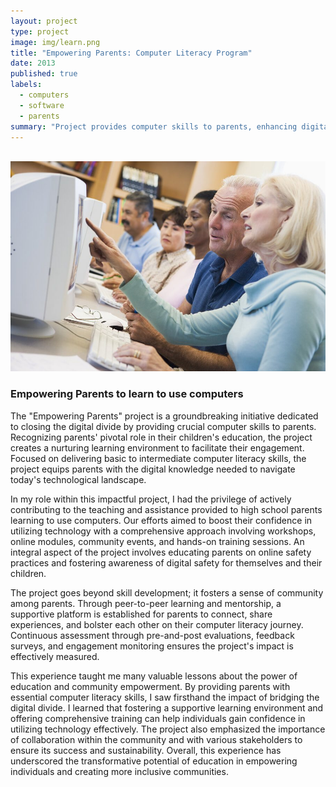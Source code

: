```yaml
---
layout: project
type: project
image: img/learn.png
title: "Empowering Parents: Computer Literacy Program"
date: 2013
published: true
labels:
  - computers
  - software
  - parents
summary: "Project provides computer skills to parents, enhancing digital skills, and online safety practices for parents."
---
```



<br />

<img class="img-fluid" src="../img/learn.png">

### Empowering Parents to learn to use computers 

The "Empowering Parents" project is a groundbreaking initiative dedicated to closing the digital divide by providing crucial computer skills to parents. Recognizing parents' pivotal role in their children's education, the project creates a nurturing learning environment to facilitate their engagement. Focused on delivering basic to intermediate computer literacy skills, the project equips parents with the digital knowledge needed to navigate today's technological landscape.

In my role within this impactful project, I had the privilege of actively contributing to the teaching and assistance provided to high school parents learning to use computers. Our efforts aimed to boost their confidence in utilizing technology with a comprehensive approach involving workshops, online modules, community events, and hands-on training sessions. An integral aspect of the project involves educating parents on online safety practices and fostering awareness of digital safety for themselves and their children.

The project goes beyond skill development; it fosters a sense of community among parents. Through peer-to-peer learning and mentorship, a supportive platform is established for parents to connect, share experiences, and bolster each other on their computer literacy journey. Continuous assessment through pre-and-post evaluations, feedback surveys, and engagement monitoring ensures the project's impact is effectively measured.

This experience taught me many valuable lessons about the power of education and community empowerment. By providing parents with essential computer literacy skills, I saw firsthand the impact of bridging the digital divide. I learned that fostering a supportive learning environment and offering comprehensive training can help individuals gain confidence in utilizing technology effectively. The project also emphasized the importance of collaboration within the community and with various stakeholders to ensure its success and sustainability. Overall, this experience has underscored the transformative potential of education in empowering individuals and creating more inclusive communities.
